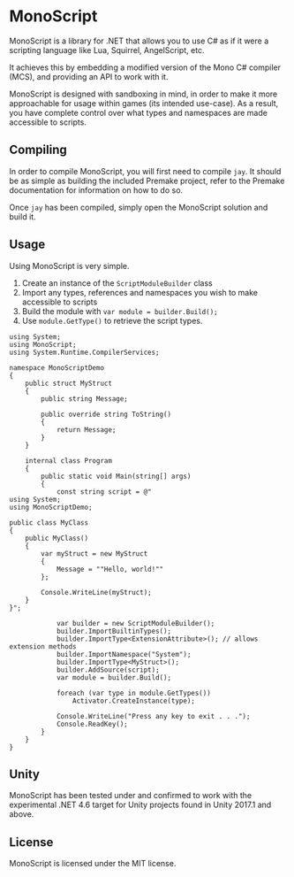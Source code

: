 # MonoScript
MonoScript is a library for .NET that allows you to use C# as if it were a scripting language like Lua, Squirrel, AngelScript, etc.

It achieves this by embedding a modified version of the Mono C# compiler (MCS), and providing an API to work with it.

MonoScript is designed with sandboxing in mind, in order to make it more approachable for usage within games (its intended use-case). As a result, you have complete control over what types and namespaces are made accessible to scripts.

## Compiling
In order to compile MonoScript, you will first need to compile `jay`. It should be as simple as building the included Premake project, refer to the Premake documentation for information on how to do so.

Once `jay` has been compiled, simply open the MonoScript solution and build it.

## Usage
Using MonoScript is very simple.

1. Create an instance of the `ScriptModuleBuilder` class
2. Import any types, references and namespaces you wish to make accessible to scripts
3. Build the module with `var module = builder.Build();`
4. Use `module.GetType()` to retrieve the script types.

```CSharp
using System;
using MonoScript;
using System.Runtime.CompilerServices;

namespace MonoScriptDemo
{
    public struct MyStruct
    {
        public string Message;

        public override string ToString()
        {
            return Message;
        }
    }
    
    internal class Program
    {
        public static void Main(string[] args)
        {
            const string script = @"
using System;
using MonoScriptDemo;

public class MyClass
{
    public MyClass()
    {
        var myStruct = new MyStruct
        {
            Message = ""Hello, world!""
        };

        Console.WriteLine(myStruct);
    }
}";
            
            var builder = new ScriptModuleBuilder();
            builder.ImportBuiltinTypes();
            builder.ImportType<ExtensionAttribute>(); // allows extension methods
            builder.ImportNamespace("System");
            builder.ImportType<MyStruct>();
            builder.AddSource(script);
            var module = builder.Build();

            foreach (var type in module.GetTypes())
                Activator.CreateInstance(type);

            Console.WriteLine("Press any key to exit . . .");
            Console.ReadKey();
        }
    }
}
```

## Unity
MonoScript has been tested under and confirmed to work with the experimental .NET 4.6 target for Unity projects found in Unity 2017.1 and above.

## License
MonoScript is licensed under the MIT license.
